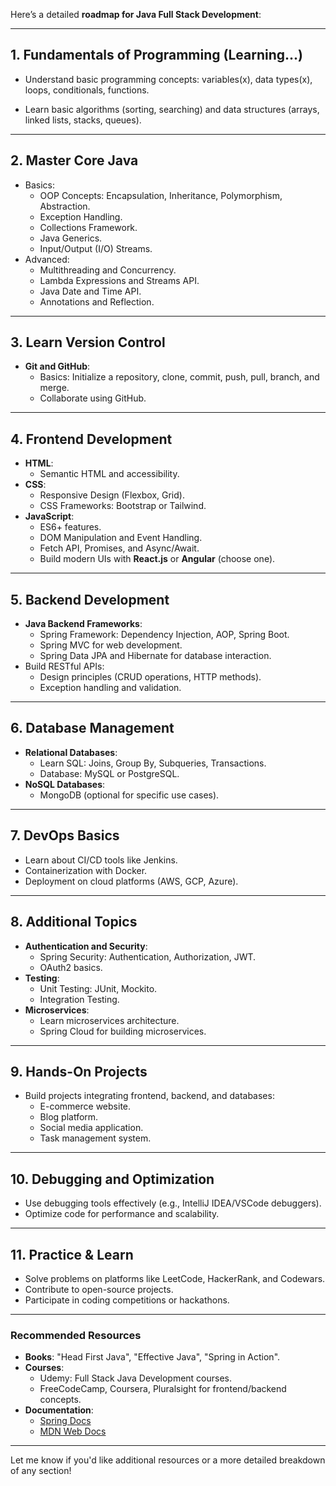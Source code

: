 Here’s a detailed **roadmap for Java Full Stack Development**:

---

## **1. Fundamentals of Programming** (Learning...)
   - Understand basic programming concepts:
    variables(x),
    data types(x),
    loops,
    conditionals, 
    functions.

   - Learn basic algorithms (sorting, searching) and data structures (arrays, linked lists, stacks, queues).

---

## **2. Master Core Java**
   - Basics:
     - OOP Concepts: Encapsulation, Inheritance, Polymorphism, Abstraction.
     - Exception Handling.
     - Collections Framework.
     - Java Generics.
     - Input/Output (I/O) Streams.
   - Advanced:
     - Multithreading and Concurrency.
     - Lambda Expressions and Streams API.
     - Java Date and Time API.
     - Annotations and Reflection.

---

## **3. Learn Version Control**
   - **Git and GitHub**:
     - Basics: Initialize a repository, clone, commit, push, pull, branch, and merge.
     - Collaborate using GitHub.

---

## **4. Frontend Development**
   - **HTML**:
     - Semantic HTML and accessibility.
   - **CSS**:
     - Responsive Design (Flexbox, Grid).
     - CSS Frameworks: Bootstrap or Tailwind.
   - **JavaScript**:
     - ES6+ features.
     - DOM Manipulation and Event Handling.
     - Fetch API, Promises, and Async/Await.
     - Build modern UIs with **React.js** or **Angular** (choose one).

---

## **5. Backend Development**
   - **Java Backend Frameworks**:
     - Spring Framework: Dependency Injection, AOP, Spring Boot.
     - Spring MVC for web development.
     - Spring Data JPA and Hibernate for database interaction.
   - Build RESTful APIs:
     - Design principles (CRUD operations, HTTP methods).
     - Exception handling and validation.

---

## **6. Database Management**
   - **Relational Databases**:
     - Learn SQL: Joins, Group By, Subqueries, Transactions.
     - Database: MySQL or PostgreSQL.
   - **NoSQL Databases**:
     - MongoDB (optional for specific use cases).

---

## **7. DevOps Basics**
   - Learn about CI/CD tools like Jenkins.
   - Containerization with Docker.
   - Deployment on cloud platforms (AWS, GCP, Azure).

---

## **8. Additional Topics**
   - **Authentication and Security**:
     - Spring Security: Authentication, Authorization, JWT.
     - OAuth2 basics.
   - **Testing**:
     - Unit Testing: JUnit, Mockito.
     - Integration Testing.
   - **Microservices**:
     - Learn microservices architecture.
     - Spring Cloud for building microservices.

---

## **9. Hands-On Projects**
   - Build projects integrating frontend, backend, and databases:
     - E-commerce website.
     - Blog platform.
     - Social media application.
     - Task management system.

---

## **10. Debugging and Optimization**
   - Use debugging tools effectively (e.g., IntelliJ IDEA/VSCode debuggers).
   - Optimize code for performance and scalability.

---

## **11. Practice & Learn**
   - Solve problems on platforms like LeetCode, HackerRank, and Codewars.
   - Contribute to open-source projects.
   - Participate in coding competitions or hackathons.

---

### **Recommended Resources**
   - **Books**: "Head First Java", "Effective Java", "Spring in Action".
   - **Courses**:
     - Udemy: Full Stack Java Development courses.
     - FreeCodeCamp, Coursera, Pluralsight for frontend/backend concepts.
   - **Documentation**:
     - [Spring Docs](https://spring.io/projects/spring-boot)
     - [MDN Web Docs](https://developer.mozilla.org/)

---

Let me know if you'd like additional resources or a more detailed breakdown of any section!